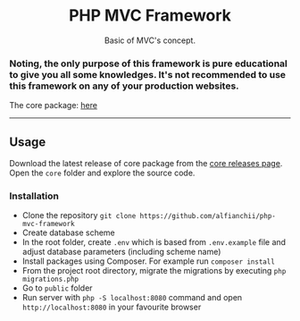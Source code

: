<h1 align="center">PHP MVC Framework</h1>

<p align="center">Basic of MVC's concept.</p>

### Noting, the only purpose of this framework is pure educational to give you all some knowledges. It's not recommended to use this framework on any of your production websites.

<p>The core package: <a target="_blank" href="https://github.com/alfianchii/alfianchii-php-mvc-core">here</a></p>

---

## Usage

Download the latest release of core package from the [core releases page](https://github.com/alfianchii/alfianchii-php-mvc-core/releases "Core release package"). Open the `core` folder and explore the source code.

### Installation

- Clone the repository `git clone https://github.com/alfianchii/php-mvc-framework`
- Create database scheme
- In the root folder, create `.env` which is based from `.env.example` file and adjust database parameters (including scheme name)
- Install packages using Composer. For example run `composer install`
- From the project root directory, migrate the migrations by executing `php migrations.php`
- Go to `public` folder
- Run server with `php -S localhost:8080` command and open `http://localhost:8080` in your favourite browser
